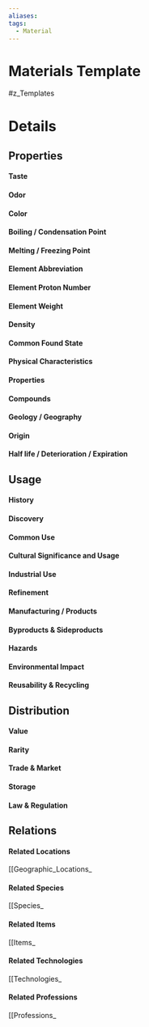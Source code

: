 ```yaml
---
aliases: 
tags:
  - Material
---
```

# Materials Template
#z_Templates 


# Details
## Properties
#### Taste
#### Odor
#### Color
#### Boiling / Condensation Point
#### Melting / Freezing Point
#### Element Abbreviation
#### Element Proton Number
#### Element Weight
#### Density
#### Common Found State
#### Physical Characteristics
#### Properties
#### Compounds
#### Geology / Geography
#### Origin
#### Half life / Deterioration / Expiration
## Usage
#### History
#### Discovery
#### Common Use
#### Cultural Significance and Usage
#### Industrial Use
#### Refinement
#### Manufacturing / Products
#### Byproducts & Sideproducts
#### Hazards
#### Environmental Impact
#### Reusability & Recycling
## Distribution
#### Value
#### Rarity
#### Trade & Market
#### Storage
#### Law & Regulation
## Relations
#### Related Locations
[[Geographic_Locations_
#### Related Species
[[Species_
#### Related Items
[[Items_
#### Related Technologies
[[Technologies_
#### Related Professions
[[Professions_